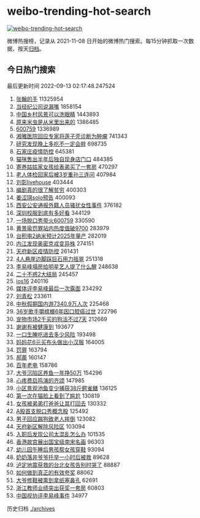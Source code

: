 # weibo-trending-hot-search

[![weibo-trending-hot-search](https://github.com/ameizi/weibo-trending-hot-search/actions/workflows/ci.yml/badge.svg)](https://github.com/ameizi/weibo-trending-hot-search/actions/workflows/ci.yml)

微博热搜榜，记录从 2021-11-08 日开始的微博热门搜索。每15分钟抓取一次数据，按天[归档](./archives)。

## 今日热门搜索

<!-- BEGIN --> 
最后更新时间 2022-09-13 02:17:48.247524 
1. [张翰的手](https://s.weibo.com/weibo?q=%23%E5%BC%A0%E7%BF%B0%E7%9A%84%E6%89%8B%23&t=31&band_rank=1&Refer=top) 11325954
1. [当经纪公司说漏嘴](https://s.weibo.com/weibo?q=%23%E5%BD%93%E7%BB%8F%E7%BA%AA%E5%85%AC%E5%8F%B8%E8%AF%B4%E6%BC%8F%E5%98%B4%23&t=31&band_rank=2&Refer=top) 1858154
1. [中国乡村风景可以洗眼睛](https://s.weibo.com/weibo?q=%23%E4%B8%AD%E5%9B%BD%E4%B9%A1%E6%9D%91%E9%A3%8E%E6%99%AF%E5%8F%AF%E4%BB%A5%E6%B4%97%E7%9C%BC%E7%9D%9B%23&t=31&band_rank=3&Refer=top) 1443893
1. [原来米虫是从米里出来的](https://s.weibo.com/weibo?q=%23%E5%8E%9F%E6%9D%A5%E7%B1%B3%E8%99%AB%E6%98%AF%E4%BB%8E%E7%B1%B3%E9%87%8C%E5%87%BA%E6%9D%A5%E7%9A%84%23&t=31&band_rank=4&Refer=top) 1386485
1. [600759](https://s.weibo.com/weibo?q=%23600759%23&t=31&band_rank=5&Refer=top) 1336989
1. [湘雅医院回应专家将莲子壳诊断为肿瘤](https://s.weibo.com/weibo?q=%23%E6%B9%98%E9%9B%85%E5%8C%BB%E9%99%A2%E5%9B%9E%E5%BA%94%E4%B8%93%E5%AE%B6%E5%B0%86%E8%8E%B2%E5%AD%90%E5%A3%B3%E8%AF%8A%E6%96%AD%E4%B8%BA%E8%82%BF%E7%98%A4%23&t=31&band_rank=6&Refer=top) 741343
1. [研究发现晚上多吃不一定会胖](https://s.weibo.com/weibo?q=%23%E7%A0%94%E7%A9%B6%E5%8F%91%E7%8E%B0%E6%99%9A%E4%B8%8A%E5%A4%9A%E5%90%83%E4%B8%8D%E4%B8%80%E5%AE%9A%E4%BC%9A%E8%83%96%23&t=31&band_rank=7&Refer=top) 698735
1. [石家庄疫情防控](https://s.weibo.com/weibo?q=%23%E7%9F%B3%E5%AE%B6%E5%BA%84%E7%96%AB%E6%83%85%E9%98%B2%E6%8E%A7%23&t=31&band_rank=14&Refer=top) 645381
1. [猫咪售出半年后独自现身店门口](https://s.weibo.com/weibo?q=%23%E7%8C%AB%E5%92%AA%E5%94%AE%E5%87%BA%E5%8D%8A%E5%B9%B4%E5%90%8E%E7%8B%AC%E8%87%AA%E7%8E%B0%E8%BA%AB%E5%BA%97%E9%97%A8%E5%8F%A3%23&t=31&band_rank=8&Refer=top) 484385
1. [寄养姑姑家女孩给表弟买了一套房](https://s.weibo.com/weibo?q=%23%E5%AF%84%E5%85%BB%E5%A7%91%E5%A7%91%E5%AE%B6%E5%A5%B3%E5%AD%A9%E7%BB%99%E8%A1%A8%E5%BC%9F%E4%B9%B0%E4%BA%86%E4%B8%80%E5%A5%97%E6%88%BF%23&t=31&band_rank=9&Refer=top) 470297
1. [老人体检回家后被3岁重孙三连问](https://s.weibo.com/weibo?q=%23%E8%80%81%E4%BA%BA%E4%BD%93%E6%A3%80%E5%9B%9E%E5%AE%B6%E5%90%8E%E8%A2%AB3%E5%B2%81%E9%87%8D%E5%AD%99%E4%B8%89%E8%BF%9E%E9%97%AE%23&t=31&band_rank=10&Refer=top) 407984
1. [刘彰livehouse](https://s.weibo.com/weibo?q=%E5%88%98%E5%BD%B0livehouse&t=31&band_rank=11&Refer=top) 403444
1. [编剧真的很了解贫穷](https://s.weibo.com/weibo?q=%23%E7%BC%96%E5%89%A7%E7%9C%9F%E7%9A%84%E5%BE%88%E4%BA%86%E8%A7%A3%E8%B4%AB%E7%A9%B7%23&t=31&band_rank=12&Refer=top) 400303
1. [姜涩琪solo预告](https://s.weibo.com/weibo?q=%E5%A7%9C%E6%B6%A9%E7%90%AAsolo%E9%A2%84%E5%91%8A&t=31&band_rank=13&Refer=top) 400093
1. [西安公安通报外籍人员骚扰女性事件](https://s.weibo.com/weibo?q=%23%E8%A5%BF%E5%AE%89%E5%85%AC%E5%AE%89%E9%80%9A%E6%8A%A5%E5%A4%96%E7%B1%8D%E4%BA%BA%E5%91%98%E9%AA%9A%E6%89%B0%E5%A5%B3%E6%80%A7%E4%BA%8B%E4%BB%B6%23&t=31&band_rank=15&Refer=top) 376182
1. [深圳校服到底有多好看](https://s.weibo.com/weibo?q=%23%E6%B7%B1%E5%9C%B3%E6%A0%A1%E6%9C%8D%E5%88%B0%E5%BA%95%E6%9C%89%E5%A4%9A%E5%A5%BD%E7%9C%8B%23&t=31&band_rank=16&Refer=top) 344129
1. [一场脱口秀带火600759](https://s.weibo.com/weibo?q=%23%E4%B8%80%E5%9C%BA%E8%84%B1%E5%8F%A3%E7%A7%80%E5%B8%A6%E7%81%AB600759%23&t=31&band_rank=34&Refer=top) 330590
1. [黄景瑜罚罪站内热度值破9700](https://s.weibo.com/weibo?q=%23%E9%BB%84%E6%99%AF%E7%91%9C%E7%BD%9A%E7%BD%AA%E7%AB%99%E5%86%85%E7%83%AD%E5%BA%A6%E5%80%BC%E7%A0%B49700%23&t=31&band_rank=31&Refer=top) 283979
1. [台积电2纳米预计2025年量产](https://s.weibo.com/weibo?q=%23%E5%8F%B0%E7%A7%AF%E7%94%B52%E7%BA%B3%E7%B1%B3%E9%A2%84%E8%AE%A12025%E5%B9%B4%E9%87%8F%E4%BA%A7%23&t=31&band_rank=17&Refer=top) 282019
1. [内江发现奥密克戎变异株](https://s.weibo.com/weibo?q=%23%E5%86%85%E6%B1%9F%E5%8F%91%E7%8E%B0%E5%A5%A5%E5%AF%86%E5%85%8B%E6%88%8E%E5%8F%98%E5%BC%82%E6%A0%AA%23&t=31&band_rank=18&Refer=top) 274151
1. [天府新区疫情防控](https://s.weibo.com/weibo?q=%23%E5%A4%A9%E5%BA%9C%E6%96%B0%E5%8C%BA%E7%96%AB%E6%83%85%E9%98%B2%E6%8E%A7%23&t=31&band_rank=19&Refer=top) 261431
1. [4人悬崖边脚踩巨石用力摇晃](https://s.weibo.com/weibo?q=%234%E4%BA%BA%E6%82%AC%E5%B4%96%E8%BE%B9%E8%84%9A%E8%B8%A9%E5%B7%A8%E7%9F%B3%E7%94%A8%E5%8A%9B%E6%91%87%E6%99%83%23&t=31&band_rank=20&Refer=top) 251318
1. [李易峰塌房给明星艺人提了什么醒](https://s.weibo.com/weibo?q=%23%E6%9D%8E%E6%98%93%E5%B3%B0%E5%A1%8C%E6%88%BF%E7%BB%99%E6%98%8E%E6%98%9F%E8%89%BA%E4%BA%BA%E6%8F%90%E4%BA%86%E4%BB%80%E4%B9%88%E9%86%92%23&t=31&band_rank=21&Refer=top) 248638
1. [二十不惑2大结局](https://s.weibo.com/weibo?q=%23%E4%BA%8C%E5%8D%81%E4%B8%8D%E6%83%912%E5%A4%A7%E7%BB%93%E5%B1%80%23&t=31&band_rank=22&Refer=top) 245457
1. [ios16](https://s.weibo.com/weibo?q=ios16&t=31&band_rank=23&Refer=top) 240116
1. [媒体评李易峰最后一次露面](https://s.weibo.com/weibo?q=%23%E5%AA%92%E4%BD%93%E8%AF%84%E6%9D%8E%E6%98%93%E5%B3%B0%E6%9C%80%E5%90%8E%E4%B8%80%E6%AC%A1%E9%9C%B2%E9%9D%A2%23&t=31&band_rank=24&Refer=top) 234292
1. [刘青松](https://s.weibo.com/weibo?q=%E5%88%98%E9%9D%92%E6%9D%BE&t=31&band_rank=25&Refer=top) 233611
1. [中秋假期国内游7340.9万人次](https://s.weibo.com/weibo?q=%23%E4%B8%AD%E7%A7%8B%E5%81%87%E6%9C%9F%E5%9B%BD%E5%86%85%E6%B8%B87340.9%E4%B8%87%E4%BA%BA%E6%AC%A1%23&t=31&band_rank=26&Refer=top) 225468
1. [36岁歌手嚼槟榔6年因口腔癌过世](https://s.weibo.com/weibo?q=%2336%E5%B2%81%E6%AD%8C%E6%89%8B%E5%9A%BC%E6%A7%9F%E6%A6%946%E5%B9%B4%E5%9B%A0%E5%8F%A3%E8%85%94%E7%99%8C%E8%BF%87%E4%B8%96%23&t=31&band_rank=27&Refer=top) 222796
1. [宠物市场2千买的狗活不过7天](https://s.weibo.com/weibo?q=%23%E5%AE%A0%E7%89%A9%E5%B8%82%E5%9C%BA2%E5%8D%83%E4%B9%B0%E7%9A%84%E7%8B%97%E6%B4%BB%E4%B8%8D%E8%BF%877%E5%A4%A9%23&t=31&band_rank=40&Refer=top) 212669
1. [谢谢有被健康到](https://s.weibo.com/weibo?q=%23%E8%B0%A2%E8%B0%A2%E6%9C%89%E8%A2%AB%E5%81%A5%E5%BA%B7%E5%88%B0%23&t=31&band_rank=28&Refer=top) 193677
1. [一口生腌吃进去多少风险](https://s.weibo.com/weibo?q=%23%E4%B8%80%E5%8F%A3%E7%94%9F%E8%85%8C%E5%90%83%E8%BF%9B%E5%8E%BB%E5%A4%9A%E5%B0%91%E9%A3%8E%E9%99%A9%23&t=31&band_rank=29&Refer=top) 193498
1. [妈妈花6元买布头做出小汉服](https://s.weibo.com/weibo?q=%23%E5%A6%88%E5%A6%88%E8%8A%B16%E5%85%83%E4%B9%B0%E5%B8%83%E5%A4%B4%E5%81%9A%E5%87%BA%E5%B0%8F%E6%B1%89%E6%9C%8D%23&t=31&band_rank=30&Refer=top) 164005
1. [罚罪](https://s.weibo.com/weibo?q=%23%E7%BD%9A%E7%BD%AA%23&t=31&band_rank=31&Refer=top) 163794
1. [郝蕾](https://s.weibo.com/weibo?q=%E9%83%9D%E8%95%BE&t=31&band_rank=32&Refer=top) 160147
1. [百年老电](https://s.weibo.com/weibo?q=%E7%99%BE%E5%B9%B4%E8%80%81%E7%94%B5&t=31&band_rank=33&Refer=top) 158786
1. [大爷沉陷区养鱼一年挣50万](https://s.weibo.com/weibo?q=%23%E5%A4%A7%E7%88%B7%E6%B2%89%E9%99%B7%E5%8C%BA%E5%85%BB%E9%B1%BC%E4%B8%80%E5%B9%B4%E6%8C%A350%E4%B8%87%23&t=31&band_rank=35&Refer=top) 154296
1. [心疼费启鸣演的齐颂](https://s.weibo.com/weibo?q=%23%E5%BF%83%E7%96%BC%E8%B4%B9%E5%90%AF%E9%B8%A3%E6%BC%94%E7%9A%84%E9%BD%90%E9%A2%82%23&t=31&band_rank=36&Refer=top) 147985
1. [小区景观池鱼变少捕获38斤鳄雀鳝](https://s.weibo.com/weibo?q=%23%E5%B0%8F%E5%8C%BA%E6%99%AF%E8%A7%82%E6%B1%A0%E9%B1%BC%E5%8F%98%E5%B0%91%E6%8D%95%E8%8E%B738%E6%96%A4%E9%B3%84%E9%9B%80%E9%B3%9D%23&t=31&band_rank=37&Refer=top) 136125
1. [第一次在猫脸上看到了尴尬](https://s.weibo.com/weibo?q=%23%E7%AC%AC%E4%B8%80%E6%AC%A1%E5%9C%A8%E7%8C%AB%E8%84%B8%E4%B8%8A%E7%9C%8B%E5%88%B0%E4%BA%86%E5%B0%B4%E5%B0%AC%23&t=31&band_rank=38&Refer=top) 130819
1. [女孩被弟弟打爸爸让其打回去](https://s.weibo.com/weibo?q=%23%E5%A5%B3%E5%AD%A9%E8%A2%AB%E5%BC%9F%E5%BC%9F%E6%89%93%E7%88%B8%E7%88%B8%E8%AE%A9%E5%85%B6%E6%89%93%E5%9B%9E%E5%8E%BB%23&t=31&band_rank=39&Refer=top) 130332
1. [A股首支脱口秀概念股](https://s.weibo.com/weibo?q=%23A%E8%82%A1%E9%A6%96%E6%94%AF%E8%84%B1%E5%8F%A3%E7%A7%80%E6%A6%82%E5%BF%B5%E8%82%A1%23&t=31&band_rank=41&Refer=top) 125492
1. [男子回应踹狗致老人摔倒](https://s.weibo.com/weibo?q=%23%E7%94%B7%E5%AD%90%E5%9B%9E%E5%BA%94%E8%B8%B9%E7%8B%97%E8%87%B4%E8%80%81%E4%BA%BA%E6%91%94%E5%80%92%23&t=31&band_rank=42&Refer=top) 123082
1. [天府新区解除风险区](https://s.weibo.com/weibo?q=%E5%A4%A9%E5%BA%9C%E6%96%B0%E5%8C%BA%E8%A7%A3%E9%99%A4%E9%A3%8E%E9%99%A9%E5%8C%BA&t=31&band_rank=48&Refer=top) 103094
1. [入职后发现公司太混乱怎么办](https://s.weibo.com/weibo?q=%23%E5%85%A5%E8%81%8C%E5%90%8E%E5%8F%91%E7%8E%B0%E5%85%AC%E5%8F%B8%E5%A4%AA%E6%B7%B7%E4%B9%B1%E6%80%8E%E4%B9%88%E5%8A%9E%23&t=31&band_rank=43&Refer=top) 101535
1. [香港故宫展出国宝级南宋名画](https://s.weibo.com/weibo?q=%23%E9%A6%99%E6%B8%AF%E6%95%85%E5%AE%AB%E5%B1%95%E5%87%BA%E5%9B%BD%E5%AE%9D%E7%BA%A7%E5%8D%97%E5%AE%8B%E5%90%8D%E7%94%BB%23&t=31&band_rank=44&Refer=top) 96303
1. [幼儿园午睡后男孩帮女孩穿鞋](https://s.weibo.com/weibo?q=%23%E5%B9%BC%E5%84%BF%E5%9B%AD%E5%8D%88%E7%9D%A1%E5%90%8E%E7%94%B7%E5%AD%A9%E5%B8%AE%E5%A5%B3%E5%AD%A9%E7%A9%BF%E9%9E%8B%23&t=31&band_rank=45&Refer=top) 93094
1. [奶奶落井爷爷托举一小时后被救](https://s.weibo.com/weibo?q=%23%E5%A5%B6%E5%A5%B6%E8%90%BD%E4%BA%95%E7%88%B7%E7%88%B7%E6%89%98%E4%B8%BE%E4%B8%80%E5%B0%8F%E6%97%B6%E5%90%8E%E8%A2%AB%E6%95%91%23&t=31&band_rank=45&Refer=top) 89628
1. [泸定地震获救的台北女孩告别时哭了](https://s.weibo.com/weibo?q=%23%E6%B3%B8%E5%AE%9A%E5%9C%B0%E9%9C%87%E8%8E%B7%E6%95%91%E7%9A%84%E5%8F%B0%E5%8C%97%E5%A5%B3%E5%AD%A9%E5%91%8A%E5%88%AB%E6%97%B6%E5%93%AD%E4%BA%86%23&t=31&band_rank=46&Refer=top) 88887
1. [如何做到真正的有效夸奖](https://s.weibo.com/weibo?q=%23%E5%A6%82%E4%BD%95%E5%81%9A%E5%88%B0%E7%9C%9F%E6%AD%A3%E7%9A%84%E6%9C%89%E6%95%88%E5%A4%B8%E5%A5%96%23&t=31&band_rank=47&Refer=top) 88062
1. [大爷修鞋被熏到拿纸塞鼻孔](https://s.weibo.com/weibo?q=%23%E5%A4%A7%E7%88%B7%E4%BF%AE%E9%9E%8B%E8%A2%AB%E7%86%8F%E5%88%B0%E6%8B%BF%E7%BA%B8%E5%A1%9E%E9%BC%BB%E5%AD%94%23&t=31&band_rank=49&Refer=top) 62691
1. [浙江教师业绩突出获奖一套房](https://s.weibo.com/weibo?q=%23%E6%B5%99%E6%B1%9F%E6%95%99%E5%B8%88%E4%B8%9A%E7%BB%A9%E7%AA%81%E5%87%BA%E8%8E%B7%E5%A5%96%E4%B8%80%E5%A5%97%E6%88%BF%23&t=31&band_rank=50&Refer=top) 60803
1. [中国视协评李易峰事件](https://s.weibo.com/weibo?q=%23%E4%B8%AD%E5%9B%BD%E8%A7%86%E5%8D%8F%E8%AF%84%E6%9D%8E%E6%98%93%E5%B3%B0%E4%BA%8B%E4%BB%B6%23&t=31&band_rank=42&Refer=top) 34977
<!-- END -->

历史归档 [./archives](./archives)

